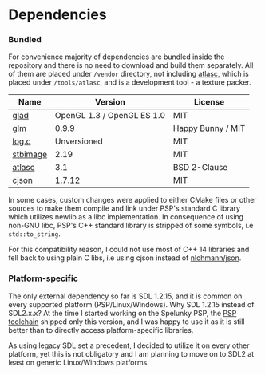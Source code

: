 # Dependencies

### Bundled

For convenience majority of dependencies are bundled inside the repository and there is no need to download and build
them separately. All of them are placed under `/vendor` directory, not including [atlasc](https://github.com/septag/atlasc),
which is placed under `/tools/atlasc`, and is a development tool - a texture packer.

| Name                                         | Version                    | License           |
|----------------------------------------------|----------------------------|-------------------|
| [glad](https://github.com/Dav1dde/glad)      | OpenGL 1.3 / OpenGL ES 1.0 | MIT               |
| [glm](https://github.com/g-truc/glm)         | 0.9.9                      | Happy Bunny / MIT |
| [log.c](https://github.com/rxi/log.c)        | Unversioned                | MIT               |
| [stbimage](https://github.com/nothings/stb)  | 2.19                       | MIT               |
| [atlasc](https://github.com/septag/atlasc)   | 3.1                        | BSD 2-Clause      |
| [cjson](https://github.com/DaveGamble/cJSON) | 1.7.12                     | MIT               |

In some cases, custom changes were applied to either CMake files or other sources to make them compile and link under
PSP's standard C library which utilizes newlib as a libc implementation. In consequence of using non-GNU libc, 
PSP's C++ standard library is stripped of some symbols, i.e `std::to_string`.

For this compatibility reason, I could not use most of C++ 14 libraries and fell back to using plain C libs, i.e
using cjson instead of [nlohmann/json](https://github.com/nlohmann/json).

### Platform-specific

The only external dependency so far is SDL 1.2.15, and it is common on every supported platform (PSP/Linux/Windows).
Why SDL 1.2.15 instead of SDL2.x.x? At the time I started working on the Spelunky PSP, 
the [PSP toolchain](https://github.com/pspdev/psptoolchain) shipped only this version, and I was happy to use it as
it is still better than to directly access platform-specific libraries. 

As using legacy SDL set a precedent, I decided to utilize it on every other platform, yet this is not obligatory and I am
planning to move on to SDL2 at least on generic Linux/Windows platforms. 
